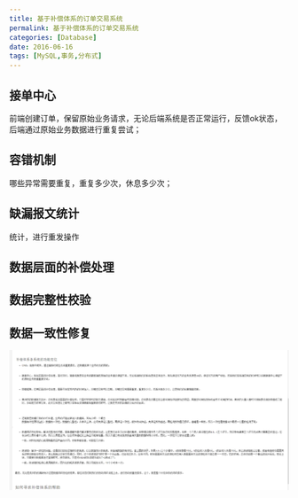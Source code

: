 ```yaml
---
title: 基于补偿体系的订单交易系统
permalink: 基于补偿体系的订单交易系统
categories: [Database]
date: 2016-06-16
tags: [MySQL,事务,分布式]
---
```


## 接单中心

前端创建订单，保留原始业务请求，无论后端系统是否正常运行，反馈ok状态，后端通过原始业务数据进行重复尝试；


## 容错机制

哪些异常需要重复，重复多少次，休息多少次；

## 缺漏报文统计

统计，进行重发操作

## 数据层面的补偿处理

## 数据完整性校验

## 数据一致性修复

![](media/14660766114121.png)
